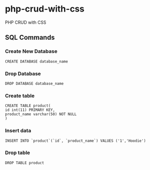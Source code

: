 # php-crud-with-css
PHP CRUD with CSS

## SQL Commands

### Create New Database
    CREATE DATABASE database_name

### Drop Database
    DROP DATABASE database_name

### Create table
    CREATE TABLE product(
	id int(11) PRIMARY KEY,
    product_name varchar(50) NOT NULL
    )
    
### Insert data
    INSERT INTO `product`(`id`, `product_name`) VALUES ('1','Hoodie')

### Drop table
    DROP TABLE product